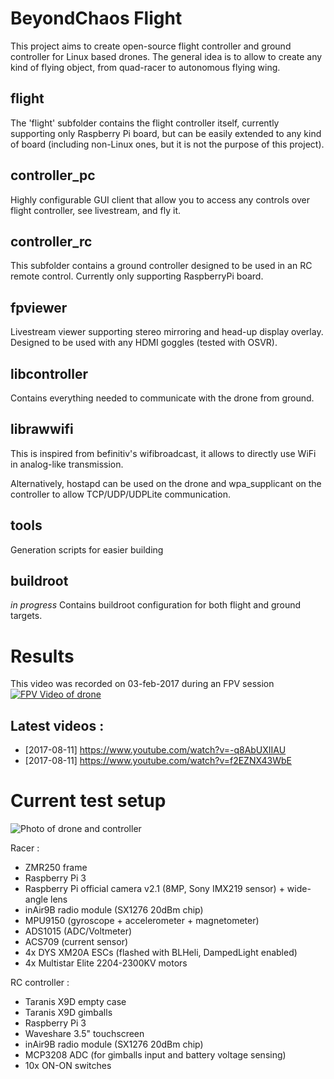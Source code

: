 # BeyondChaos Flight
This project aims to create open-source flight controller and ground controller for Linux based drones.
The general idea is to allow to create any kind of flying object, from quad-racer to autonomous flying wing.

## flight
The 'flight' subfolder contains the flight controller itself, currently supporting only Raspberry Pi board, but can be easily extended to any kind of board (including non-Linux ones, but it is not the purpose of this project).

## controller_pc
Highly configurable GUI client that allow you to access any controls over flight controller, see livestream, and fly it.

## controller_rc
This subfolder contains a ground controller designed to be used in an RC remote control. Currently only supporting RaspberryPi board.

## fpviewer
Livestream viewer supporting stereo mirroring and head-up display overlay. Designed to be used with any HDMI goggles (tested with OSVR).

## libcontroller
Contains everything needed to communicate with the drone from ground.

## librawwifi
This is inspired from befinitiv's wifibroadcast, it allows to directly use WiFi in analog-like transmission.

Alternatively, hostapd can be used on the drone and wpa_supplicant on the controller to allow TCP/UDP/UDPLite communication.

## tools
Generation scripts for easier building

## buildroot
*in progress*
Contains buildroot configuration for both flight and ground targets.

# Results

This video was recorded on 03-feb-2017 during an FPV session
[![FPV Video of drone](http://img4.hostingpics.net/pics/934968drone20170302.gif)](https://drive.google.com/file/d/0Bwo1JutVEkplLV9DNU5hZEtFcnM/view?usp=sharing)

## Latest videos :
* [2017-08-11] https://www.youtube.com/watch?v=-q8AbUXIIAU
* [2017-08-11] https://www.youtube.com/watch?v=f2EZNX43WbE

# Current test setup

![Photo of drone and controller](http://img4.hostingpics.net/pics/982150drichdronezmrcontrollersmall.jpg)

Racer :
* ZMR250 frame
* Raspberry Pi 3
* Raspberry Pi official camera v2.1 (8MP, Sony IMX219 sensor) + wide-angle lens
* inAir9B radio module (SX1276 20dBm chip)
* MPU9150 (gyroscope + accelerometer + magnetometer)
* ADS1015 (ADC/Voltmeter)
* ACS709 (current sensor)
* 4x DYS XM20A ESCs (flashed with BLHeli, DampedLight enabled)
* 4x Multistar Elite 2204-2300KV motors

RC controller :
* Taranis X9D empty case
* Taranis X9D gimballs
* Raspberry Pi 3
* Waveshare 3.5" touchscreen
* inAir9B radio module (SX1276 20dBm chip)
* MCP3208 ADC (for gimballs input and battery voltage sensing)
* 10x ON-ON switches
